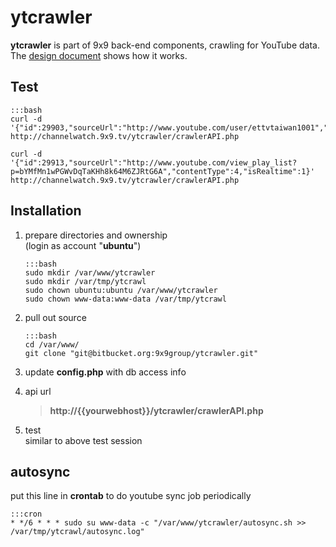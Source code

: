 ytcrawler
====================

**ytcrawler** is part of 9x9 back-end components, crawling for YouTube data.  
The [design document](https://docs.google.com/document/d/1_NM3ZrVxk3f-6A_yeX53G9xDRknxu1fw3wLjIuHKoeY/edit?usp=sharing) shows how it works.

Test
--------------------

    :::bash
    curl -d '{"id":29903,"sourceUrl":"http://www.youtube.com/user/ettvtaiwan1001","contentType":3,"isRealtime":1}' http://channelwatch.9x9.tv/ytcrawler/crawlerAPI.php

    curl -d '{"id":29913,"sourceUrl":"http://www.youtube.com/view_play_list?p=bYMfMn1wPGWvDqTaKHh8k64M6ZJRtG6A","contentType":4,"isRealtime":1}' http://channelwatch.9x9.tv/ytcrawler/crawlerAPI.php

Installation
--------------------

1.  prepare directories and ownership  
    (login as account "**ubuntu**")

        :::bash
        sudo mkdir /var/www/ytcrawler
        sudo mkdir /var/tmp/ytcrawl
        sudo chown ubuntu:ubuntu /var/www/ytcrawler
        sudo chown www-data:www-data /var/tmp/ytcrawl

2.  pull out source

        :::bash
        cd /var/www/
        git clone "git@bitbucket.org:9x9group/ytcrawler.git"

3.  update **config.php** with db access info

4.  api url  

    > **http://{{yourwebhost}}/ytcrawler/crawlerAPI.php**

5.  test  
    similar to above test session


autosync
--------------------

put this line in **crontab** to do youtube sync job periodically

    :::cron
    * */6 * * * sudo su www-data -c "/var/www/ytcrawler/autosync.sh >> /var/tmp/ytcrawl/autosync.log"

